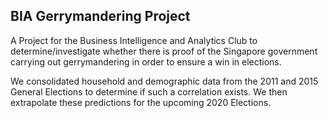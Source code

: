 ## BIA Gerrymandering Project
A Project for the Business Intelligence and Analytics Club to determine/investigate whether there is proof of the Singapore government carrying out gerrymandering in order to ensure a win in elections.

We consolidated household and demographic data from the 2011 and 2015 General Elections to determine if such a correlation exists. We then extrapolate these predictions for the upcoming 2020 Elections.
